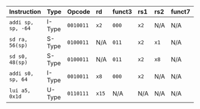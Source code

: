 | Instruction | Type | Opcode | rd | funct3 | rs1 | rs2 | funct7 | Binary Immediate | Description |
|:---|:---|:---|:---|:---|:---|:---|:---|:---|:---|
| `addi sp, sp, -64` | I-Type | `0010011` | `x2` | `000` | `x2` | N/A | N/A | `111111000000` | $x2 = x2 + (-64)$ |
| `sd ra, 56(sp)` | S-Type | `0100011` | N/A | `011` | `x2` | `x1` | N/A | `imm[11:5]=0011100`<br>`imm[4:0]=10000` | $Memory[x2 + 56] = x1$ |
| `sd s0, 48(sp)` | S-Type | `0100011` | N/A | `011` | `x2` | `x8` | N/A | `imm[11:5]=0011000`<br>`imm[4:0]=10000` | $Memory[x2 + 48] = x8$ |
| `addi s0, sp, 64` | I-Type | `0010011` | `x8` | `000` | `x2` | N/A | N/A | `000001000000` | $x8 = x2 + 64$ |
| `lui a5, 0x1d` | U-Type | `0110111` | `x15`| N/A | N/A | N/A | N/A | `00000000000111010000` | $x15 = 0x1d \ll 12$ |
